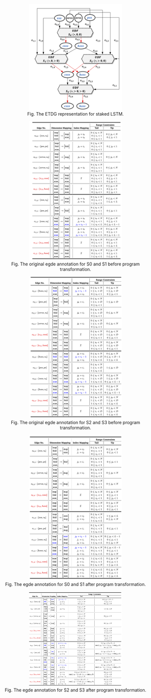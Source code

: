 <p align="center">
<img src="figures/etdg-lstm.png" width=60%><br>
Fig. The ETDG representation for staked LSTM.
</p>

<p align="center">
<img src="figures/access_map1.png" width=60%><br>
Fig. The original egde annotation for S0 and S1 before program transformation.
</p>

<p align="center">
<img src="figures/access_map2.png" width=60%><br>
Fig. The original egde annotation for S2 and S3 before program transformation.
</p>

<p align="center">
<img src="figures/access_map3.png" width=60%><br>
Fig. The egde annotation for S0 and S1 after program transformation.
</p>

<p align="center">
<img src="figures/access_map4.png" width=60%><br>
Fig. The egde annotation for S2 and S3 after program transformation.
